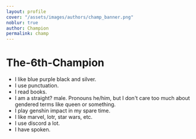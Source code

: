 ```yaml
---
layout: profile
cover: "/assets/images/authors/champ_banner.png"
noblur: true
author: Champion
permalink: champ
---
```


# The-6th-Champion
- I like blue purple black and silver.
- I use punctuation.
- I read books.
- I am a straight? male. Pronouns he/him, but I don't care too much about gendered terms like queen or something.
- I play genshin impact in my spare time.
- I like marvel, lotr, star wars, etc.
- I use discord a lot.
- I have spoken.
